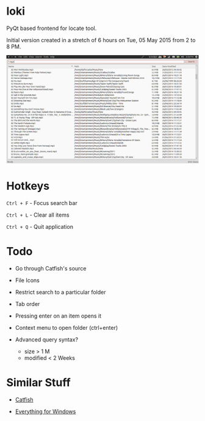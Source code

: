 # loki

PyQt based frontend for locate tool.

Initial version created in a stretch of 6 hours on Tue, 05 May 2015 from 2 to 8 PM.

![Screenshot](screenshot.png)

# Hotkeys

`Ctrl + F` - Focus search bar

`Ctrl + L` - Clear all items

`Ctrl + Q` - Quit application

# Todo

* Go through Catfish's source

* File Icons

* Restrict search to a particular folder

* Tab order
* Pressing enter on an item opens it
* Context menu to open folder (ctrl+enter)

* Advanced query syntax?
  * size > 1 M
  * modified < 2 Weeks

# Similar Stuff

* [Catfish](https://help.ubuntu.com/community/Catfish)

* [Everything for Windows](http://www.voidtools.com/)
